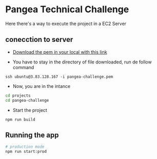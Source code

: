 # Pangea Technical Challenge

Here there's a way to execute the project in a EC2 Server

## conecction to server

- [Download the pem in your local with this link](https://drive.google.com/file/d/1yV83_tUAfI2z03Qxn5fNrxzdUo4-v2rP/view?usp=share_link)

- You have to stay in the directory of file downloaded, run de follow command

```
ssh ubuntu@3.83.128.167 -i pangea-challenge.pem
```

- Now, you are in the intance

```bash
cd projects
cd pangea-challenge
```

- Start the project

```
npm run build
```

## Running the app

```bash
# production mode
npm run start:prod
```
